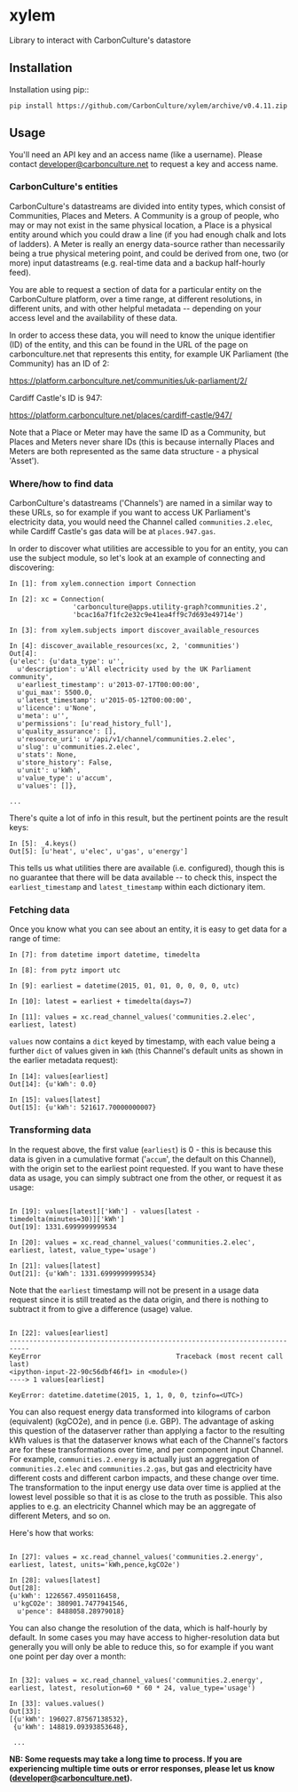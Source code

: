 # xylem

Library to interact with CarbonCulture's datastore


## Installation

Installation using pip::

    pip install https://github.com/CarbonCulture/xylem/archive/v0.4.11.zip

## Usage

You'll need an API key and an access name (like a username). Please contact
developer@carbonculture.net to request a key and access name.

### CarbonCulture's entities

CarbonCulture's datastreams are divided into entity types, which consist of
Communities, Places and Meters. A Community is a group of people, who may or
may not exist in the same physical location, a Place is a physical entity
around which you could draw a line (if you had enough chalk and lots of
ladders). A Meter is really an energy data-source rather than necessarily
being a true physical metering point, and could be derived from one, two (or
more) input datastreams (e.g. real-time data and a backup half-hourly feed).

You are able to request a section of data for a particular entity on the
CarbonCulture platform, over a time range, at different resolutions, in
different units, and with other helpful metadata -- depending on your access
level and the availability of these data.

In order to access these data, you will need to know the unique identifier (ID)
of the entity, and this can be found in the URL of the page on
carbonculture.net that represents this entity, for example UK Parliament (the
Community) has an ID of 2:

https://platform.carbonculture.net/communities/uk-parliament/2/

Cardiff Castle's ID is 947:

https://platform.carbonculture.net/places/cardiff-castle/947/

Note that a Place or Meter may have the same ID as a Community, but Places
and Meters never share IDs (this is because internally Places and Meters are
both represented as the same data structure - a physical 'Asset').

### Where/how to find data

CarbonCulture's datastreams ('Channels') are named in a similar way to these
URLs, so for example if you want to access UK Parliament's electricity data,
you would need the Channel called `communities.2.elec`, while Cardiff Castle's
gas data will be at `places.947.gas`.

In order to discover what utilities are accessible to you for an entity, you
can use the subject module, so let's look at an example of connecting and
discovering:

```
In [1]: from xylem.connection import Connection

In [2]: xc = Connection(
                'carbonculture@apps.utility-graph?communities.2',
                'bcac16a7f1fc2e32c9e41ea4ff9c7d693e49714e')

In [3]: from xylem.subjects import discover_available_resources

In [4]: discover_available_resources(xc, 2, 'communities')
Out[4]:
{u'elec': {u'data_type': u'',
  u'description': u'All electricity used by the UK Parliament community',
  u'earliest_timestamp': u'2013-07-17T00:00:00',
  u'gui_max': 5500.0,
  u'latest_timestamp': u'2015-05-12T00:00:00',
  u'licence': u'None',
  u'meta': u'',
  u'permissions': [u'read_history_full'],
  u'quality_assurance': [],
  u'resource_uri': u'/api/v1/channel/communities.2.elec',
  u'slug': u'communities.2.elec',
  u'stats': None,
  u'store_history': False,
  u'unit': u'kWh',
  u'value_type': u'accum',
  u'values': []},

...

```

There's quite a lot of info in this result, but the pertinent points are the
result keys:

```
In [5]: _4.keys()
Out[5]: [u'heat', u'elec', u'gas', u'energy']

```

This tells us what utilities there are available (i.e. configured), though this
is no guarantee that there will be data available -- to check this, inspect the
`earliest_timestamp` and `latest_timestamp` within each dictionary item.

### Fetching data

Once you know what you can see about an entity, it is easy to get data for a
range of time:

```
In [7]: from datetime import datetime, timedelta

In [8]: from pytz import utc

In [9]: earliest = datetime(2015, 01, 01, 0, 0, 0, 0, utc)

In [10]: latest = earliest + timedelta(days=7)

In [11]: values = xc.read_channel_values('communities.2.elec', earliest, latest)

```

`values` now contains a `dict` keyed by timestamp, with each value being a
further `dict` of values given in `kWh` (this Channel's default units as shown
in the earlier metadata request):

```
In [14]: values[earliest]
Out[14]: {u'kWh': 0.0}

In [15]: values[latest]
Out[15]: {u'kWh': 521617.70000000007}

```

### Transforming data

In the request above, the first value (`earliest`) is 0 - this is because this
data is given in a cumulative format ('`accum`', the default on this Channel),
with the origin set to the earliest point requested. If you want to have these
data as usage, you can simply subtract one from the other, or request it as
usage:

```

In [19]: values[latest]['kWh'] - values[latest - timedelta(minutes=30)]['kWh']
Out[19]: 1331.6999999999534

In [20]: values = xc.read_channel_values('communities.2.elec', earliest, latest, value_type='usage')

In [21]: values[latest]
Out[21]: {u'kWh': 1331.6999999999534}

```

Note that the `earliest` timestamp will not be present in a usage data request
since it is still treated as the data origin, and there is nothing to subtract
it from to give a difference (usage) value.

```

In [22]: values[earliest]
---------------------------------------------------------------------------
KeyError                                  Traceback (most recent call last)
<ipython-input-22-90c56dbf46f1> in <module>()
----> 1 values[earliest]

KeyError: datetime.datetime(2015, 1, 1, 0, 0, tzinfo=<UTC>)

```

You can also request energy data transformed into kilograms of carbon
(equivalent) (kgCO2e), and in pence (i.e. GBP). The advantage of asking this
question of the dataserver rather than applying a factor to the resulting kWh
values is that the dataserver knows what each of the Channel's factors are for
these transformations over time, and per component input Channel. For example,
`communities.2.energy` is actually just an aggregation of `communities.2.elec`
and `communities.2.gas`, but gas and electricity have different costs and
different carbon impacts, and these change over time. The transformation to the
input energy use data over time is applied at the lowest level possible so that
it is as close to the truth as possible. This also applies to e.g. an
electricity Channel which may be an aggregate of different Meters, and so on.

Here's how that works:

```

In [27]: values = xc.read_channel_values('communities.2.energy', earliest, latest, units='kWh,pence,kgCO2e')

In [28]: values[latest]
Out[28]:
{u'kWh': 1226567.4950116458,
 u'kgCO2e': 380901.7477941546,
  u'pence': 8488058.28979018}

```

You can also change the resolution of the data, which is half-hourly by
default. In some cases you may have access to higher-resolution data but
generally you will only be able to reduce this, so for example if you want one
point per day over a month:

```

In [32]: values = xc.read_channel_values('communities.2.energy', earliest, latest, resolution=60 * 60 * 24, value_type='usage')

In [33]: values.values()
Out[33]:
[{u'kWh': 196027.87567138532},
 {u'kWh': 148819.09393853648},

 ...

 ```
 
 **NB: Some requests may take a long time to process. If you are experiencing
 multiple time outs or error responses, please let us know
 (developer@carbonculture.net).**
